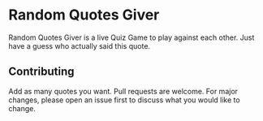 # Random Quotes Giver

Random Quotes Giver is a live Quiz Game to play against each other. Just have a guess who actually said this quote.

## Contributing
Add as many quotes you want. Pull requests are welcome. For major changes, please open an issue first to discuss what you would like to change.